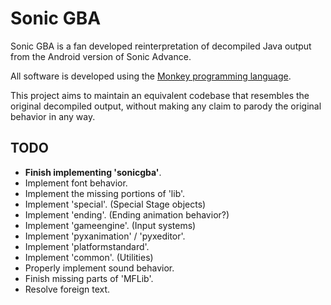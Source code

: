 # Sonic GBA

Sonic GBA is a fan developed reinterpretation of decompiled Java output from the Android version of Sonic Advance.

All software is developed using the [Monkey programming language](https://github.com/blitz-research/monkey).

This project aims to maintain an equivalent codebase that resembles the original decompiled output,
without making any claim to parody the original behavior in any way.

## TODO
* **Finish implementing 'sonicgba'**.
* Implement font behavior.
* Implement the missing portions of 'lib'.
* Implement 'special'. (Special Stage objects)
* Implement 'ending'. (Ending animation behavior?)
* Implement 'gameengine'. (Input systems)
* Implement 'pyxanimation' / 'pyxeditor'.
* Implement 'platformstandard'.
* Implement 'common'. (Utilities)
* Properly implement sound behavior.
* Finish missing parts of 'MFLib'.
* Resolve foreign text.